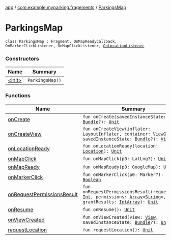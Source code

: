 [app](../../index.md) / [com.example.myparking.fragements](../index.md) / [ParkingsMap](./index.md)

# ParkingsMap

`class ParkingsMap : Fragment, OnMapReadyCallback, OnMarkerClickListener, OnMapClickListener, `[`OnLocationListener`](../-on-location-listener/index.md)

### Constructors

| Name | Summary |
|---|---|
| [&lt;init&gt;](-init-.md) | `ParkingsMap()` |

### Functions

| Name | Summary |
|---|---|
| [onCreate](on-create.md) | `fun onCreate(savedInstanceState: `[`Bundle`](https://developer.android.com/reference/android/os/Bundle.html)`?): `[`Unit`](https://kotlinlang.org/api/latest/jvm/stdlib/kotlin/-unit/index.html) |
| [onCreateView](on-create-view.md) | `fun onCreateView(inflater: `[`LayoutInflater`](https://developer.android.com/reference/android/view/LayoutInflater.html)`, container: `[`ViewGroup`](https://developer.android.com/reference/android/view/ViewGroup.html)`?, savedInstanceState: `[`Bundle`](https://developer.android.com/reference/android/os/Bundle.html)`?): `[`View`](https://developer.android.com/reference/android/view/View.html)`?` |
| [onLocationReady](on-location-ready.md) | `fun onLocationReady(location: `[`Location`](https://developer.android.com/reference/android/location/Location.html)`): `[`Unit`](https://kotlinlang.org/api/latest/jvm/stdlib/kotlin/-unit/index.html) |
| [onMapClick](on-map-click.md) | `fun onMapClick(p0: LatLng?): `[`Unit`](https://kotlinlang.org/api/latest/jvm/stdlib/kotlin/-unit/index.html) |
| [onMapReady](on-map-ready.md) | `fun onMapReady(p0: GoogleMap): `[`Unit`](https://kotlinlang.org/api/latest/jvm/stdlib/kotlin/-unit/index.html) |
| [onMarkerClick](on-marker-click.md) | `fun onMarkerClick(p0: Marker?): `[`Boolean`](https://kotlinlang.org/api/latest/jvm/stdlib/kotlin/-boolean/index.html) |
| [onRequestPermissionsResult](on-request-permissions-result.md) | `fun onRequestPermissionsResult(requestCode: `[`Int`](https://kotlinlang.org/api/latest/jvm/stdlib/kotlin/-int/index.html)`, permissions: `[`Array`](https://kotlinlang.org/api/latest/jvm/stdlib/kotlin/-array/index.html)`<`[`String`](https://kotlinlang.org/api/latest/jvm/stdlib/kotlin/-string/index.html)`>, grantResults: `[`IntArray`](https://kotlinlang.org/api/latest/jvm/stdlib/kotlin/-int-array/index.html)`): `[`Unit`](https://kotlinlang.org/api/latest/jvm/stdlib/kotlin/-unit/index.html) |
| [onResume](on-resume.md) | `fun onResume(): `[`Unit`](https://kotlinlang.org/api/latest/jvm/stdlib/kotlin/-unit/index.html) |
| [onViewCreated](on-view-created.md) | `fun onViewCreated(view: `[`View`](https://developer.android.com/reference/android/view/View.html)`, savedInstanceState: `[`Bundle`](https://developer.android.com/reference/android/os/Bundle.html)`?): `[`Unit`](https://kotlinlang.org/api/latest/jvm/stdlib/kotlin/-unit/index.html) |
| [requestLocation](request-location.md) | `fun requestLocation(): `[`Unit`](https://kotlinlang.org/api/latest/jvm/stdlib/kotlin/-unit/index.html) |
